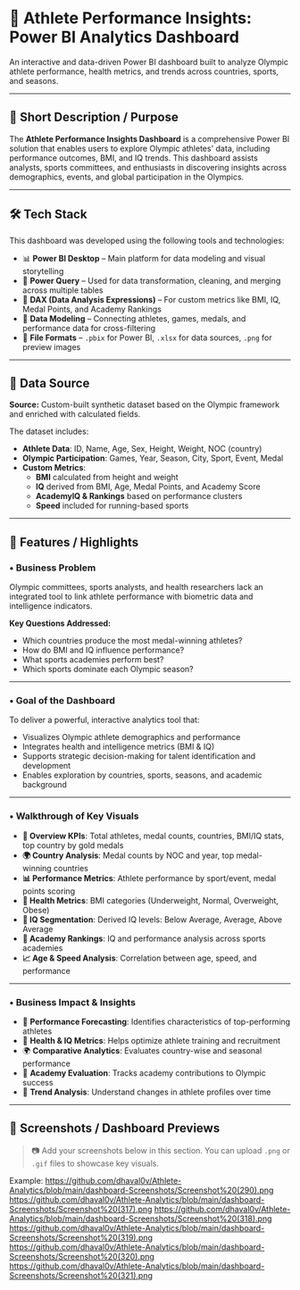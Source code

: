 # 🏅 Athlete Performance Insights: Power BI Analytics Dashboard

An interactive and data-driven Power BI dashboard built to analyze Olympic athlete performance, health metrics, and trends across countries, sports, and seasons.

---

## 📌 Short Description / Purpose

The **Athlete Performance Insights Dashboard** is a comprehensive Power BI solution that enables users to explore Olympic athletes' data, including performance outcomes, BMI, and IQ trends. This dashboard assists analysts, sports committees, and enthusiasts in discovering insights across demographics, events, and global participation in the Olympics.

---

## 🛠️ Tech Stack

This dashboard was developed using the following tools and technologies:

- 📊 **Power BI Desktop** – Main platform for data modeling and visual storytelling  
- 🔄 **Power Query** – Used for data transformation, cleaning, and merging across multiple tables  
- 🧠 **DAX (Data Analysis Expressions)** – For custom metrics like BMI, IQ, Medal Points, and Academy Rankings  
- 🧩 **Data Modeling** – Connecting athletes, games, medals, and performance data for cross-filtering  
- 📁 **File Formats** – `.pbix` for Power BI, `.xlsx` for data sources, `.png` for preview images

---

## 📂 Data Source

**Source:** Custom-built synthetic dataset based on the Olympic framework and enriched with calculated fields.

The dataset includes:

- **Athlete Data**: ID, Name, Age, Sex, Height, Weight, NOC (country)
- **Olympic Participation**: Games, Year, Season, City, Sport, Event, Medal
- **Custom Metrics**:
  - **BMI** calculated from height and weight
  - **IQ** derived from BMI, Age, Medal Points, and Academy Score
  - **AcademyIQ & Rankings** based on performance clusters
  - **Speed** included for running-based sports

---

## 🌟 Features / Highlights

### • Business Problem

Olympic committees, sports analysts, and health researchers lack an integrated tool to link athlete performance with biometric data and intelligence indicators.

**Key Questions Addressed:**

- Which countries produce the most medal-winning athletes?  
- How do BMI and IQ influence performance?  
- What sports academies perform best?  
- Which sports dominate each Olympic season?

---

### • Goal of the Dashboard

To deliver a powerful, interactive analytics tool that:

- Visualizes Olympic athlete demographics and performance  
- Integrates health and intelligence metrics (BMI & IQ)  
- Supports strategic decision-making for talent identification and development  
- Enables exploration by countries, sports, seasons, and academic background

---

### • Walkthrough of Key Visuals

- **🏁 Overview KPIs**: Total athletes, medal counts, countries, BMI/IQ stats, top country by gold medals  
- **🌍 Country Analysis**: Medal counts by NOC and year, top medal-winning countries  
- **📊 Performance Metrics**: Athlete performance by sport/event, medal points scoring  
- **💪 Health Metrics**: BMI categories (Underweight, Normal, Overweight, Obese)  
- **🧠 IQ Segmentation**: Derived IQ levels: Below Average, Average, Above Average  
- **🏫 Academy Rankings**: IQ and performance analysis across sports academies  
- **📈 Age & Speed Analysis**: Correlation between age, speed, and performance

---

### • Business Impact & Insights

- 🎯 **Performance Forecasting**: Identifies characteristics of top-performing athletes  
- 🧠 **Health & IQ Metrics**: Helps optimize athlete training and recruitment  
- 🌍 **Comparative Analytics**: Evaluates country-wise and seasonal performance  
- 🏫 **Academy Evaluation**: Tracks academy contributions to Olympic success  
- 📅 **Trend Analysis**: Understand changes in athlete profiles over time

---

## 📸 Screenshots / Dashboard Previews

> 📷 Add your screenshots below in this section. You can upload `.png` or `.gif` files to showcase key visuals.

Example: 
https://github.com/dhaval0v/Athlete-Analytics/blob/main/dashboard-Screenshots/Screenshot%20(290).png
https://github.com/dhaval0v/Athlete-Analytics/blob/main/dashboard-Screenshots/Screenshot%20(317).png
https://github.com/dhaval0v/Athlete-Analytics/blob/main/dashboard-Screenshots/Screenshot%20(318).png
https://github.com/dhaval0v/Athlete-Analytics/blob/main/dashboard-Screenshots/Screenshot%20(319).png
https://github.com/dhaval0v/Athlete-Analytics/blob/main/dashboard-Screenshots/Screenshot%20(320).png
https://github.com/dhaval0v/Athlete-Analytics/blob/main/dashboard-Screenshots/Screenshot%20(321).png
